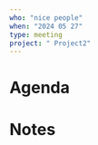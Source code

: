```yaml
---
who: "nice people"
when: "2024 05 27"
type: meeting
project: " Project2"
---
```


# Agenda


# Notes

